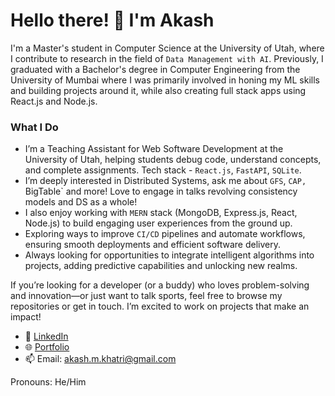 # Hello there! 👋 I'm Akash

I'm a Master's student in Computer Science at the University of Utah, where I contribute to research in the field of `Data Management with AI`. Previously, I graduated with a Bachelor's degree in Computer Engineering from the University of Mumbai where I was primarily involved in honing my ML skills and building projects around it, while also creating full stack apps using React.js and Node.js. 

### What I Do
- I’m a Teaching Assistant for Web Software Development at the University of Utah, helping students debug code, understand concepts, and complete assignments. Tech stack - `React.js`, `FastAPI`, `SQLite`.
- I’m deeply interested in Distributed Systems, ask me about `GFS`, `CAP, `BigTable` and more! Love to engage in talks revolving consistency models and DS as a whole!
- I also enjoy working with `MERN` stack (MongoDB, Express.js, React, Node.js) to build engaging user experiences from the ground up.
- Exploring ways to improve `CI/CD` pipelines and automate workflows, ensuring smooth deployments and efficient software delivery.
- Always looking for opportunities to integrate intelligent algorithms into projects, adding predictive capabilities and unlocking new realms.


If you’re looking for a developer (or a buddy) who loves problem-solving and innovation—or just want to talk sports, feel free to browse my repositories or get in touch. I’m excited to work on projects that make an impact!


- 💼 [LinkedIn](https://linkedin.com/in/akashkhatri)
- 🌐 [Portfolio](https://akashkhatri.com)
- 📫 Email: akash.m.khatri@gmail.com

Pronouns: He/Him
